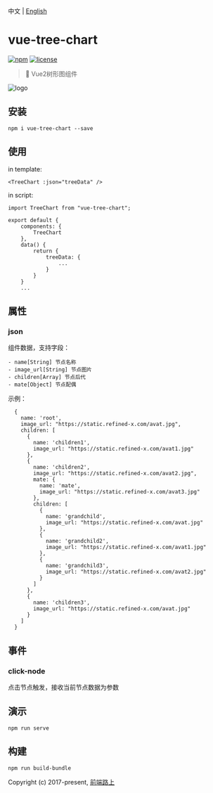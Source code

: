 中文 | [English](README.md)

# vue-tree-chart

[![npm](https://img.shields.io/npm/v/vue-tree-chart.svg)](https://www.npmjs.com/package/vue-tree-chart/)  [![license](https://img.shields.io/github/license/tower1229/Vue-Tree-Chart.svg)]()

> :deciduous_tree: Vue2树形图组件

![logo](https://refined-x.com/asset/vtc-logo.png)

## 安装

```
npm i vue-tree-chart --save
```

## 使用

in template: 

```
<TreeChart :json="treeData" />
```

in script:

```
import TreeChart from "vue-tree-chart";

export default {
	components: {
    	TreeChart
	},
	data() {
		return {
			treeData: {
				...
			}
		}
	}
	...
```

## 属性

### json

组件数据，支持字段：

```
- name[String] 节点名称
- image_url[String] 节点图片
- children[Array] 节点后代
- mate[Object] 节点配偶

```

示例：

```
  {
    name: 'root',
    image_url: "https://static.refined-x.com/avat.jpg",
    children: [
      {
        name: 'children1',
        image_url: "https://static.refined-x.com/avat1.jpg"
      },
      {
        name: 'children2',
        image_url: "https://static.refined-x.com/avat2.jpg",
        mate: {
          name: 'mate',
          image_url: "https://static.refined-x.com/avat3.jpg"
        },
        children: [
          {
            name: 'grandchild',
            image_url: "https://static.refined-x.com/avat.jpg"
          },
          {
            name: 'grandchild2',
            image_url: "https://static.refined-x.com/avat1.jpg"
          },
          {
            name: 'grandchild3',
            image_url: "https://static.refined-x.com/avat2.jpg"
          }
        ]
      },
      {
        name: 'children3',
        image_url: "https://static.refined-x.com/avat.jpg"
      }
    ]
  }
```

## 事件

### click-node

点击节点触发，接收当前节点数据为参数

## 演示

```
npm run serve
```

## 构建

``` bash
npm run build-bundle
```

Copyright (c) 2017-present, [前端路上](http://refined-x.com)

